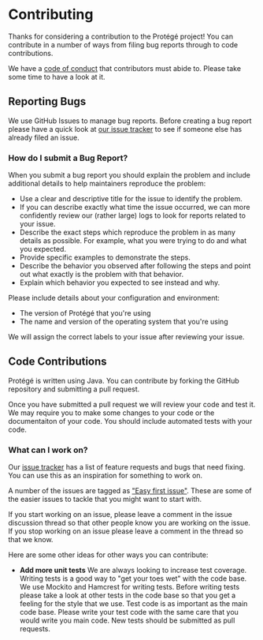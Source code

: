 
# Contributing

Thanks for considering a contribution to the Protégé project!  You can contribute in a number of ways from filing bug reports through to code contributions.

We have a [code of conduct](CODE_OF_CONDUCT.md) that contributors must abide to.  Please take some time to have a look at it.

## Reporting Bugs

We use GitHub Issues to manage bug reports.  Before creating a bug report please have a quick look at [our issue tracker](/issues) to see if someone else has already filed an issue.

### How do I submit a Bug Report?

When you submit a bug report you should explain the problem and include additional details to help maintainers reproduce the problem:

* Use a clear and descriptive title for the issue to identify the problem.
* If you can describe exactly what time the issue occurred, we can more confidently review our (rather large) logs to look for reports related to your issue.
* Describe the exact steps which reproduce the problem in as many details as possible. For example, what you were trying to do and what you expected.
* Provide specific examples to demonstrate the steps.
* Describe the behavior you observed after following the steps and point out what exactly is the problem with that behavior.
* Explain which behavior you expected to see instead and why.

Please include details about your configuration and environment:

* The version of Protégé that you're using
* The name and version of the operating system that you're using

We will assign the correct labels to your issue after reviewing your issue.

## Code Contributions

Protégé is written using Java.  You can contribute by forking the GitHub repository and submitting a pull request.  

Once you have submitted a pull request we will review your code and test it.  We may require you to make some changes to your code or the documentaiton of your code.  You should include automated tests with your code.

### What can I work on?

Our [issue tracker](/issues) has a list of feature requests and bugs that need fixing.  You can use this as an inspiration for something to work on.  

A number of the issues are tagged as ["Easy first issue"](/issues?q=is%3Aissue+is%3Aopen+label%3A%22Note%3A+Easy+First+Issue%22).  These are some of the easier issues to tackle that you might want to start with.  

If you start working on an issue, please leave a comment in the issue discussion thread so that other people know you are working on the issue.  If you stop working on an issue please leave a comment in the thread so that we know.

Here are some other ideas for other ways you can contribute:

* __Add more unit tests__ We are always looking to increase test coverage.  Writing tests is a good way to "get your toes wet" with the code base.  We use Mockito and Hamcrest for writing tests.  Before writing tests please take a look at other tests in the code base so that you get a feeling for the style that we use.  Test code is as important as the main code base.  Please write your test code with the same care that you would write you main code.  New tests should be submitted as pull requests.


